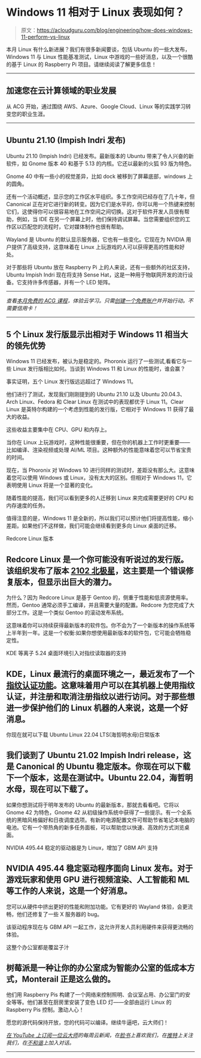 # Windows 11 相对于 Linux 表现如何？

> 原文：<https://acloudguru.com/blog/engineering/how-does-windows-11-perform-vs-linux>

本月 Linux 有什么新进展？我们有很多新闻要谈，包括 Ubuntu 的一些大发布，Windows 11 与 Linux 性能基准测试，Linux 中游戏的一些好消息，以及一个很酷的基于 Linux 的 Raspberry Pi 项目。请继续阅读了解更多信息！

* * *

## 加速您在云计算领域的职业发展

从 ACG 开始，通过围绕 AWS、Azure、Google Cloud、Linux 等的实践学习转变您的职业生涯。

* * *

## Ubuntu 21.10 (Impish Indri 发布)

Ubuntu 21.10 (Impish Indri) 已经发布。最新版本的 Ubuntu 带来了令人兴奋的新软件，如 Gnome 版本 40 和基于 5.13 的内核。它还以最新的火狐 93 版为特色。

Gnome 40 中有一些小的视觉差异，比如 dock 被移到了屏幕底部，windows 上的圆角。

还有一个活动概述，显示您的工作区水平组织。多工作空间已经存在了几十年，但 Canonical 正在对它进行新的转变。因为它们是水平的，你可以用一个热键来控制它们，这使得你可以很容易地在工作空间之间切换。这对于软件开发人员很有帮助，例如，当 IDE 在另一个屏幕上时，他们保持调试屏幕。当您需要组织您的工作区以匹配您的流程时，它对媒体制作也很有帮助。

Wayland 是 Ubuntu 的默认显示服务器，它也有一些变化。它现在为 NVIDIA 用户提供了高级支持，这意味着在 Linux 上玩游戏的人可以获得更高的性能和好处。

对于那些将 Ubuntu 放在 Raspberry Pi 上的人来说，还有一些额外的社区支持，Ubuntu Impish Indri 现在将支持 Sense Hat，这是一种用于物联网开发的流行设备。它支持许多传感器，并有一个 LED 矩阵。

* * *

*查看[本月免费的 ACG 课程](https://acloudguru.com/blog/news/whats-free-at-acg)，体验云学习。只需[创建一个免费账户](https://acloudguru.com/pricing)并开始行动。不需要信用卡！*

* * *

## 5 个 Linux 发行版显示出相对于 Windows 11 相当大的领先优势

Windows 11 已经发布，被认为是稳定的。Phoronix 运行了一些测试,看看它与一些 Linux 发行版相比如何。当谈到 Windows 11 和 Linux 的性能时，谁会赢？

事实证明，五个 Linux 发行版远远超过了 Windows 11。

他们进行了测试，发现我们刚刚提到的 Ubuntu 21.10 以及 Ubuntu 20.04.3、Arch Linux、Fedora 和 Clear Linux 在测试中的表现都优于 Linux 11。Clear Linux 是英特尔构建的一个考虑到性能的发行版，它相对于 Windows 11 获得了最大的收益。

这些收益主要集中在 CPU、GPU 和内存上。

当你在 Linux 上玩游戏时，这种性能很重要，但在你的机器上工作时更重要——比如编译、渲染视频或处理 AI/ML 项目。这种额外的性能意味着您可以节省宝贵的时间。

现在，当 Phoronix 对 Windows 10 进行同样的测试时，差距没有那么大。这意味着您可以使用 Windows 或 Linux，没有太大的区别。但相对于 Windows 11，它表明使用 Linux 将是一个显著的变化。

随着性能的提高，我们可以看到更多的人迁移到 Linux 来完成需要更好的 CPU 和内存速度的任务。

值得注意的是，Windows 11 是全新的，所以我们可以预计他们将提高性能，缩小差距。如果他们不这样做，我们可能会继续看到更多向 Linux 桌面的迁移。

Redcore Linux 版本

## Redcore Linux 是一个你可能没有听说过的发行版。该组织发布了版本 [2102 北极星](https://linuxiac.com/redcore-linux-2102/)，这主要是一个错误修复版本，但显示出巨大的潜力。

为什么？因为 Redcore Linux 是基于 Gentoo 的，侧重于性能和低资源使用率。然而，Gentoo 通常必须手工编译，并且需要大量的配置。Redcore 为您完成了大部分工作。这是一个类似 Gentoo 的滚动发布系统。

这意味着你可以持续获得最新版本的软件包。你不会为了一个新版本的操作系统等上半年到一年。这是一个权衡:如果你想使用最新版本的软件包，它可能会牺牲稳定性。

KDE 等离子 5.24 桌面环境引入对指纹读取器的支持

## KDE，Linux 最流行的桌面环境之一，最近发布了一个[指纹认证功能](https://www.linuxtoday.com/developer/kde-plasma-5-24-desktop-environment-to-introduce-support-for-fingerprint-readers/)。这意味着用户可以在其机器上使用指纹认证，并注册和取消注册指纹以进行访问。对于那些想进一步保护他们的 Linux 机器的人来说，这是一个好消息。

你现在就可以下载 Ubuntu Linux 22.04 LTS(海哲明水母)日常版本

## 我们谈到了 Ubuntu 21.02 Impish Indri release，这是 Canonical 的 Ubuntu 稳定版本。你现在可以下载下一个版本，这是在测试中。Ubuntu 22.04，海哲明水母，现在可以下载了。

如果你想测试将于明年发布的 Ubuntu 的最新版本，那就去看看吧。它将以 Gnome 42 为特色，Gnome 42 从初级操作系统中获得了一些提示。有一个全系统的黑暗风格偏好和日夜调度选项。有新的电源配置文件可帮助节省笔记本电脑的电池。它有一个带热角的新多任务面板，可以帮助您以快速、高效的方式浏览桌面。

NVIDIA 495.44 稳定的驱动器是为 Linux，增加了 GBM API 支持

## NVIDIA 495.44 稳定驱动程序面向 Linux 发布。对于游戏玩家和使用 GPU 进行视频渲染、人工智能和 ML 等工作的人来说，这是一个好消息。

您可以从硬件中挤出更好的性能和附加功能。它有更好的 Wayland 体验，会更流畅，他们还修复了一些 X 服务器的 bug。

该驱动程序现在与 GBM API 一起工作，这允许开发人员利用硬件来获得更流畅的体验。

这整个办公室都是覆盆子汁

## 树莓派是一种让你的办公室成为智能办公室的低成本方式，Monterail 正是这么做的。

他们用 Raspberry Pis 构建了一个网络来控制照明、会议室占用、办公室门的安全等等。他们甚至在厨房里安装了变色 LED 灯——全部由运行 Linux 的 Raspberry Pis 控制。激动人心！

愿您的源代码保持开放，您的代码可以编译。继续牛逼吧，云大师们！

*[在 YouTube 上订阅一位云大师](https://www.youtube.com/c/AcloudGuru/?sub_confirmation=1)的每周云新闻，在[脸书](https://www.facebook.com/acloudguru)上喜欢我们，在[推特](https://twitter.com/acloudguru)上关注我们，在[不和谐](http://discord.gg/acloudguru)上加入对话。*

* * *
